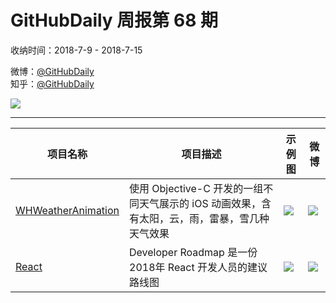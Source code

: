 # GitHubDaily 周报第 68 期

收纳时间：2018-7-9 - 2018-7-15

微博：[@GitHubDaily](https://weibo.com/GitHubDaily)    
知乎：[@GitHubDaily](https://www.zhihu.com/people/githubdaily)

![](https://raw.githubusercontent.com/GitHubDaily/GitHubDaily/master/assets/weixin.png)

---

项目名称 | 项目描述 | 示例图 | 微博
--- | --- | --- | ---
[WHWeatherAnimation](status.github_url) | 使用 Objective-C 开发的一组不同天气展示的 iOS 动画效果，含有太阳，云，雨，雷暴，雪几种天气效果 | ![](http://wx3.sinaimg.cn/large/006fiYtfly1ft56q0e4uzg30ab0j1u0x.gif) | [![](https://raw.githubusercontent.com/GitHubDaily/GitHubDaily/master/assets/sina_logo.png)](https://weibo.com/5722964389/Gpo20moK2)
[React](status.github_url) | Developer Roadmap 是一份 2018年 React 开发人员的建议路线图 | ![](http://wx3.sinaimg.cn/large/006fiYtfly1ft2xk544yoj316u29xwty.jpg) | [![](https://raw.githubusercontent.com/GitHubDaily/GitHubDaily/master/assets/sina_logo.png)](https://weibo.com/5722964389/Gp5b0FgBr)
